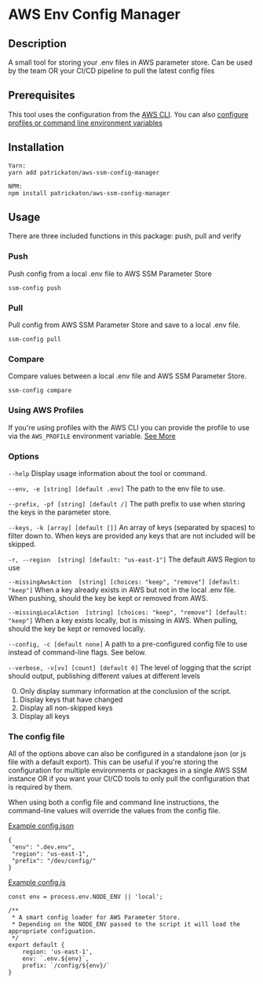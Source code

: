 # AWS Env Config Manager

## Description
A small tool for storing your .env files in AWS parameter store. Can be used by the team OR your CI/CD pipeline to pull the latest config files

## Prerequisites
This tool uses the configuration from the [AWS CLI](https://aws.amazon.com/cli/). You can also [configure profiles or command line environment variables](https://docs.aws.amazon.com/cli/latest/userguide/cli-configure-envvars.html)

## Installation

```
Yarn:
yarn add patrickaton/aws-ssm-config-manager

NPM: 
npm install patrickaton/aws-ssm-config-manager
```

## Usage

There are three included functions in this package: push, pull and verify

### Push

Push config from a local .env file to AWS SSM Parameter Store

`ssm-config push`

### Pull

Pull config from AWS SSM Parameter Store and save to a local .env file.

`ssm-config pull`

### Compare

Compare values between a local .env file and AWS SSM Parameter Store.

`ssm-config compare`




### Using AWS Profiles

If you're using profiles with the AWS CLI you can provide the profile to use via the `AWS_PROFILE` environment variable. [See More](https://docs.aws.amazon.com/cli/latest/userguide/cli-configure-envvars.html)


### Options

`--help`
Display usage information about the tool or command.

`--env, -e [string] [default .env]`
The path to the env file to use. 

`--prefix, -pf [string] [default /]`
The path prefix to use when storing the keys in the parameter store. 

`--keys, -k [array] [default []]` 
An array of keys (separated by spaces) to filter down to. When keys are provided any keys that are not included will be skipped. 

`-r, --region  [string] [default: "us-east-1"]`
The default AWS Region to use
                                                
`--missingAwsAction  [string] [choices: "keep", "remove"] [default: "keep"]`
When a key already exists in AWS but not in the local .env file. When pushing, should the key be kept or removed from AWS.
                          
`--missingLocalAction  [string] [choices: "keep", "remove"] [default: "keep"]`
When a key exists locally, but is missing in AWS. When pulling, should the key be kept or removed locally.

`--config, -c [default none]`
A path to a pre-configured config file to use instead of command-line flags. See below.

`--verbose, -v[vv] [count] [default 0]`
The level of logging that the script should output, publishing different values at different levels

0. Only display summary information at the conclusion of the script.
1. Display keys that have changed
2. Display all non-skipped keys
3. Display all keys

### The config file

All of the options above can also be configured in a standalone json (or js file with a default export). This can be useful if you're storing the configuration for multiple environments or packages in a single AWS SSM instance OR if you want your CI/CD tools to only pull the configuration that is required by them.

When using both a config file and command line instructions, the command-line values will override the values from the config file.

[Example config.json](./example.config.json)
```
{
 "env": ".dev.env",
 "region": "us-east-1",
 "prefix": "/dev/config/"
}
```

[Example config.js](./example.config.js)
```
const env = process.env.NODE_ENV || 'local';

/**
 * A smart config loader for AWS Parameter Store.
 * Depending on the NODE_ENV passed to the script it will load the appropriate configuation.
 */
export default {
    region: 'us-east-1',
    env: `.env.${env}`,
    prefix: `/config/${env}/`
}
```
